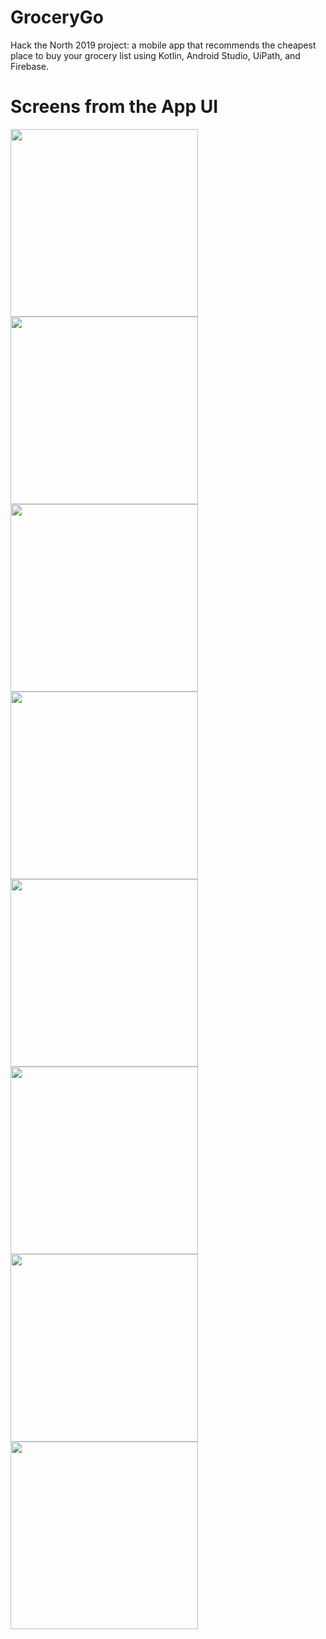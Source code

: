 # GroceryGo
Hack the North 2019 project: a mobile app that recommends the cheapest place to buy your grocery list using Kotlin, Android Studio, UiPath, and Firebase.

# Screens from the App UI

<p>
    <img src="Display Images/First_Screen.png" width=300px/>
    <img src="Display Images/Basic_Info.png" width=300px/>
    <img src="Display Images/Basic_Info2.png" width=300px/>
    <img src="Display Images/Basic_Info3.png" width=300px/>
    <img src="Display Images/Shopping_List.png" width=300px/>
    <img src="Display Images/Shopping_List_2_1.png" width=300px/>
    <img src="Display Images/Shopping_List_2.png" width=300px/>
    <img src="Display Images/Recommendation.png" width=300px/>
</p>

